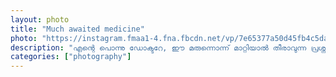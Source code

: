 ```yaml
---		
layout: photo
title: "Much awaited medicine"
photo: "https://instagram.fmaa1-4.fna.fbcdn.net/vp/7e65377a50d45fb4c5da33e8e6509afd/5E5B3B13/t51.2885-15/e35/67971250_509411109885866_8118967562104269820_n.jpg?_nc_ht=instagram.fmaa1-4.fna.fbcdn.net&_nc_cat=102"
description: "എന്റെ പൊന്നു ഡോക്ടറേ, ഈ മരുന്നൊന്ന് മാറ്റിയാൽ തീരാവുന്ന പ്രശ്നമേ ഉള്ളൂ..."
categories: ["photography"]
---
```

